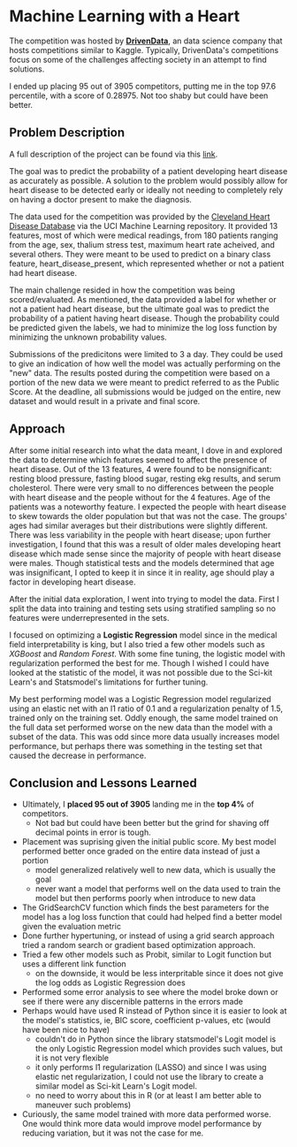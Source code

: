 # Machine Learning with a Heart

The competition was hosted by [**DrivenData**](https://www.drivendata.org/), an data science company that hosts competitions 
similar to Kaggle. 
Typically, DrivenData's competitions focus on some of the challenges affecting society in an attempt to find solutions. 


I ended up placing 95 out of 3905 competitors, putting me in the top 97.6 percentile, with a score of 0.28975. Not too shaby but could have 
been better.


## Problem Description

A full description of the project can be found via this [link](https://www.drivendata.org/competitions/54/machine-learning-with-a-heart/page/107/).

The goal was to predict the probability of a patient developing heart disease as accurately as possible. A solution to the
problem would possibly allow for heart disease to be detected early or ideally not needing to completely rely on having
a doctor present to make the diagnosis.

The data used for the competition was provided by the [Cleveland Heart Disease Database](http://archive.ics.uci.edu/ml/datasets/statlog+(heart))
via the UCI Machine Learning repository. 
It provided 13 features, most of which were medical readings, from 180 patients ranging from the age, sex, thalium stress test, 
maximum heart rate acheived, and several others. They were meant to be used to predict on a binary class feature, heart_disease_present,
which represented whether or not a patient had heart disease. 


The main challenge resided in how the competition was being scored/evaluated. As mentioned, the data provided a label for whether or not
a patient had heart disease, but the ultimate goal was to predict the probability of a patient having heart disease. Though the probability
could be predicted given the labels, we had to minimize the log loss function by minimizing the unknown probability values. 

Submissions of the predicitons were limited to 3 a day. They could be used to give an indication of how well the model was actually performing on the "new" data.
The results posted during the competition were based on a portion of the new data we were meant to predict referred to as the Public Score.
At the deadline, all submissions would be judged on the entire, new dataset and would result in a private and final score. 

## Approach

After some initial research into what the data meant, I dove in and explored the data to determine which features seemed to affect the presence 
of heart disease. Out of the 13 features, 4 were found to be nonsignificant: resting blood pressure, fasting blood sugar, resting ekg results, and serum cholesterol.
There were very small to no differences between the people with heart disease and the people without for the 4 features. Age of the patients was a noteworthy feature.
I expected the people with heart disease to skew towards the older population but that was not the case.  The groups' ages had similar averages but their distributions
were slightly different. There was less variability in the people with heart disease; upon further investigation, I found that this was a result of older males developing
heart disease which made sense since the majority of people with heart disease were males. Though statistical tests and the models determined that age was insignificant,
I opted to keep it in since it in reality, age should play a factor in developing heart disease.


After the initial data exploration, I went into trying to model the data. First I split the data into training and testing sets using stratified sampling so no features 
were underrepresented in the sets. 

I focused on optimizing a **Logistic Regression** model since in the medical field interpretability is king, but I also tried a few other models such as *XGBoost* and *Random Forest*.
With some fine tuning, the logistic model with regularization performed the best for me. Though I wished I could have looked at the statistic of the model, it was not possible due to the
Sci-kit Learn's and Statsmodel's limitations for further tuning. 

My best performing model was a Logistic Regression model regularized using an elastic net with an l1 ratio of 0.1 and a regularization penalty of 1.5, trained only on the training set. 
Oddly enough, the same model trained on the full data set performed worse on the new data than the model with a subset of the data. This was odd since more data usually increases model
performance, but perhaps there was something in the testing set that caused the decrease in performance.

## Conclusion and Lessons Learned

- Ultimately, I **placed 95 out of 3905** landing me in the **top 4%** of competitors. 
	- Not bad but could have been better but the grind for shaving off decimal points in error is tough. 
- Placement was suprising given the initial public score. My best model performed better once graded on the entire data instead of just a portion
	- model generalized relatively well to new data, which is usually the goal 
	- never want a model that performs well on the data used to train the model but then performs poorly when introduce to new data
- The GridSearchCV function which finds the best parameters for the model has a log loss function that could had helped find a better model given the evaluation metric
- Done further hypertuning, or instead of using a grid search approach tried a random search or gradient based optimization approach. 
- Tried a few other models such as Probit, similar to Logit function but uses a different link function
	- on the downside, it would be less interpritable since it does not give the log odds as Logistic Regression does
- Performed some error analysis to see where the model broke down or see if there were any discernible patterns in the errors made
- Perhaps would have used R instead of Python since it is easier to look at the model's statistics, ie, BIC score, coefficient p-values, etc (would have been nice to have)
	- couldn't do in Python since the library statsmodel's Logit model is the only Logistic Regression model which provides such values, but it is not very flexible
	- it only performs l1 regularization (LASSO) and since I was using elastic net regularization, I could not use the library to create a similar model as Sci-kit Learn's Logit model.
	- no need to worry about this in R (or at least I am better able to maneuver such problems)
- Curiously, the same model trained with more data performed worse. One would think more data would improve model performance by reducing variation, but it was not the case for me.
